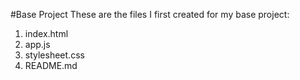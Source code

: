 #Base Project
These are the files I first created for my base project:

1. index.html
2. app.js
3. stylesheet.css
4. README.md
